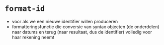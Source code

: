 # `format-id`
- voor als we een nieuwe identifier willen produceren
- formatteringsfunctie die conversie van syntax objecten (de onderdelen) naar datums en terug (naar resultaat, dus de identifier) volledig voor haar rekening neemt
